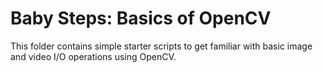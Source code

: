 # Baby Steps: Basics of OpenCV 

This folder contains simple starter scripts to get familiar with basic image and video I/O operations using OpenCV.
